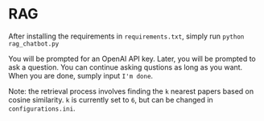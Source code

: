# RAG

After installing the requirements in `requirements.txt`, simply run `python rag_chatbot.py`

You will be prompted for an OpenAI API key. Later, you will be prompted to ask a question. You can continue asking qustions as long as you want. When you are done, sumply input `I'm done`.

Note: the retrieval process involves finding the `k` nearest papers based on cosine similarity. `k` is currently set to `6`, but can be changed in `configurations.ini`.
